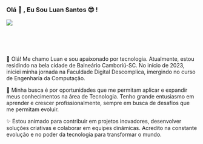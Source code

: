 ### Olá 👋 , Eu Sou Luan Santos 😎 !

<picture>
  <source
    srcset="https://github-readme-stats.vercel.app/api?username=LuanSant1993&show_icons=true&theme=merko"
    media="(prefers-color-scheme: dark)"
  />
  <source
    srcset="https://github-readme-stats.vercel.app/api?username=LuanSant1993&show_icons=true"
    media="(prefers-color-scheme: light), (prefers-color-scheme: pt-br)"
  />
  <img src="https://github-readme-stats.vercel.app/api?username=LuanSant1993&show_icons=true" />

  
</picture>

<br><br><br>

👋 Olá! Me chamo Luan e sou apaixonado por tecnologia. Atualmente, estou residindo na bela cidade de Balneário Camboriú-SC. No início de 2023, iniciei minha jornada na Faculdade Digital Descomplica, imergindo no curso de Engenharia da Computação.

🚀 Minha busca é por oportunidades que me permitam aplicar e expandir meus conhecimentos na área de Tecnologia. Tenho grande entusiasmo em aprender e crescer profissionalmente, sempre em busca de desafios que me permitam evoluir.

✨ Estou animado para contribuir em projetos inovadores, desenvolver soluções criativas e colaborar em equipes dinâmicas. Acredito na constante evolução e no poder da tecnologia para transformar o mundo.
